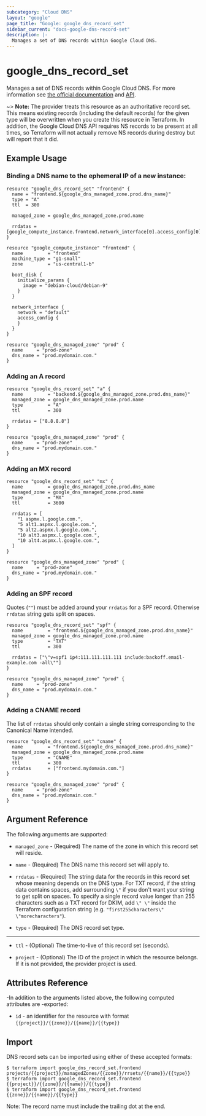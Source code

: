 ```yaml
---
subcategory: "Cloud DNS"
layout: "google"
page_title: "Google: google_dns_record_set"
sidebar_current: "docs-google-dns-record-set"
description: |-
  Manages a set of DNS records within Google Cloud DNS.
---
```


# google\_dns\_record\_set

Manages a set of DNS records within Google Cloud DNS. For more information see [the official documentation](https://cloud.google.com/dns/records/) and
[API](https://cloud.google.com/dns/api/v1/resourceRecordSets).

~> **Note:** The provider treats this resource as an authoritative record set. This means existing records (including the default records) for the given type will be overwritten when you create this resource in Terraform. In addition, the Google Cloud DNS API requires NS records to be present at all times, so Terraform will not actually remove NS records during destroy but will report that it did.

## Example Usage

### Binding a DNS name to the ephemeral IP of a new instance:

```hcl
resource "google_dns_record_set" "frontend" {
  name = "frontend.${google_dns_managed_zone.prod.dns_name}"
  type = "A"
  ttl  = 300

  managed_zone = google_dns_managed_zone.prod.name

  rrdatas = [google_compute_instance.frontend.network_interface[0].access_config[0].nat_ip]
}

resource "google_compute_instance" "frontend" {
  name         = "frontend"
  machine_type = "g1-small"
  zone         = "us-central1-b"

  boot_disk {
    initialize_params {
      image = "debian-cloud/debian-9"
    }
  }

  network_interface {
    network = "default"
    access_config {
    }
  }
}

resource "google_dns_managed_zone" "prod" {
  name     = "prod-zone"
  dns_name = "prod.mydomain.com."
}
```

### Adding an A record

```hcl
resource "google_dns_record_set" "a" {
  name         = "backend.${google_dns_managed_zone.prod.dns_name}"
  managed_zone = google_dns_managed_zone.prod.name
  type         = "A"
  ttl          = 300

  rrdatas = ["8.8.8.8"]
}

resource "google_dns_managed_zone" "prod" {
  name     = "prod-zone"
  dns_name = "prod.mydomain.com."
}
```

### Adding an MX record

```hcl
resource "google_dns_record_set" "mx" {
  name         = google_dns_managed_zone.prod.dns_name
  managed_zone = google_dns_managed_zone.prod.name
  type         = "MX"
  ttl          = 3600

  rrdatas = [
    "1 aspmx.l.google.com.",
    "5 alt1.aspmx.l.google.com.",
    "5 alt2.aspmx.l.google.com.",
    "10 alt3.aspmx.l.google.com.",
    "10 alt4.aspmx.l.google.com.",
  ]
}

resource "google_dns_managed_zone" "prod" {
  name     = "prod-zone"
  dns_name = "prod.mydomain.com."
}
```

### Adding an SPF record

Quotes (`""`) must be added around your `rrdatas` for a SPF record. Otherwise `rrdatas` string gets split on spaces.

```hcl
resource "google_dns_record_set" "spf" {
  name         = "frontend.${google_dns_managed_zone.prod.dns_name}"
  managed_zone = google_dns_managed_zone.prod.name
  type         = "TXT"
  ttl          = 300

  rrdatas = ["\"v=spf1 ip4:111.111.111.111 include:backoff.email-example.com -all\""]
}

resource "google_dns_managed_zone" "prod" {
  name     = "prod-zone"
  dns_name = "prod.mydomain.com."
}
```

### Adding a CNAME record

 The list of `rrdatas` should only contain a single string corresponding to the Canonical Name intended.

```hcl
resource "google_dns_record_set" "cname" {
  name         = "frontend.${google_dns_managed_zone.prod.dns_name}"
  managed_zone = google_dns_managed_zone.prod.name
  type         = "CNAME"
  ttl          = 300
  rrdatas      = ["frontend.mydomain.com."]
}

resource "google_dns_managed_zone" "prod" {
  name     = "prod-zone"
  dns_name = "prod.mydomain.com."
}
```

## Argument Reference

The following arguments are supported:

* `managed_zone` - (Required) The name of the zone in which this record set will
    reside.

* `name` - (Required) The DNS name this record set will apply to.

* `rrdatas` - (Required) The string data for the records in this record set
    whose meaning depends on the DNS type. For TXT record, if the string data contains spaces, add surrounding `\"` if you don't want your string to get split on spaces. To specify a single record value longer than 255 characters such as a TXT record for DKIM, add `\" \"` inside the Terraform configuration string (e.g. `"first255characters\" \"morecharacters"`).


* `type` - (Required) The DNS record set type.

- - -

* `ttl` - (Optional) The time-to-live of this record set (seconds).

* `project` - (Optional) The ID of the project in which the resource belongs. If it
    is not provided, the provider project is used.

## Attributes Reference

-In addition to the arguments listed above, the following computed attributes are
-exported:

* `id` - an identifier for the resource with format `{{project}}/{{zone}}/{{name}}/{{type}}`

## Import

DNS record sets can be imported using either of these accepted formats:

```
$ terraform import google_dns_record_set.frontend projects/{{project}}/managedZones/{{zone}}/rrsets/{{name}}/{{type}}
$ terraform import google_dns_record_set.frontend {{project}}/{{zone}}/{{name}}/{{type}}
$ terraform import google_dns_record_set.frontend {{zone}}/{{name}}/{{type}}
```

Note: The record name must include the trailing dot at the end.